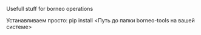Usefull stuff for borneo operations

Устанавливаем просто: pip install <Путь до папки borneo-tools на вашей системе>